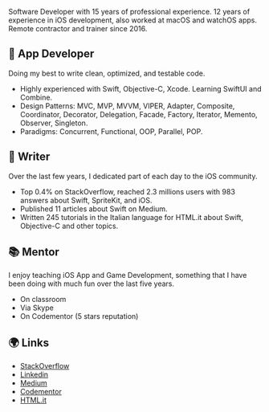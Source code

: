 Software Developer with 15 years of professional experience.
12 years of experience in iOS development, also worked at macOS and watchOS apps.
Remote contractor and trainer since 2016.

## 📱 App Developer
Doing my best to write clean, optimized, and testable code.
- Highly experienced with Swift, Objective-C, Xcode. Learning SwiftUI and Combine.
- Design Patterns: MVC, MVP, MVVM, VIPER, Adapter, Composite, Coordinator, Decorator, Delegation, Facade, Factory, Iterator, Memento, Observer, Singleton.
- Paradigms: Concurrent, Functional, OOP, Parallel, POP.

## 📖 Writer
Over the last few years, I dedicated part of each day to the iOS community.
- Top 0.4% on StackOverflow, reached 2.3 millions users with 983 answers about Swift, SpriteKit, and iOS.
- Published 11 articles about Swift on Medium.
- Written 245 tutorials in the Italian language for HTML.it about Swift, Objective-C and other topics.

## 📚 Mentor
I enjoy teaching iOS App and Game Development, something that I have been doing with much fun over the last five years.
- On classroom
- Via Skype
- On Codementor (5 stars reputation)

## 🌍 Links
- [StackOverflow](https://stackoverflow.com/users/1761687/luca-angeletti)
- [Linkedin](https://www.linkedin.com/in/lucaangeletti/)
- [Medium](https://medium.com/@lucaangeletti)
- [Codementor](https://codementor.io/lucaangeletti)
- [HTML.it](https://html.it/author/langeletti)



